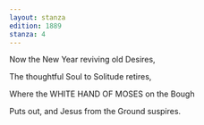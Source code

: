 ```yaml
---
layout: stanza
edition: 1889
stanza: 4
---
```


Now the New Year reviving old Desires,

The thoughtful Soul to Solitude retires,

Where the WHITE HAND OF MOSES on the Bough

Puts out, and Jesus from the Ground suspires.